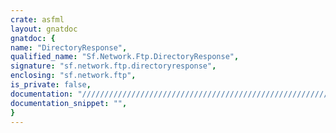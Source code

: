 ```yaml
---
crate: asfml
layout: gnatdoc
gnatdoc: {
name: "DirectoryResponse",
qualified_name: "Sf.Network.Ftp.DirectoryResponse",
signature: "sf.network.ftp.directoryresponse",
enclosing: "sf.network.ftp",
is_private: false,
documentation: "//////////////////////////////////////////////////////////\n/ @brief Destroy a FTP directory response\n/\n/ @param ftpDirectoryResponse Ftp directory response to destroy\n/\n//////////////////////////////////////////////////////////",
documentation_snippet: "",
}
---
```

